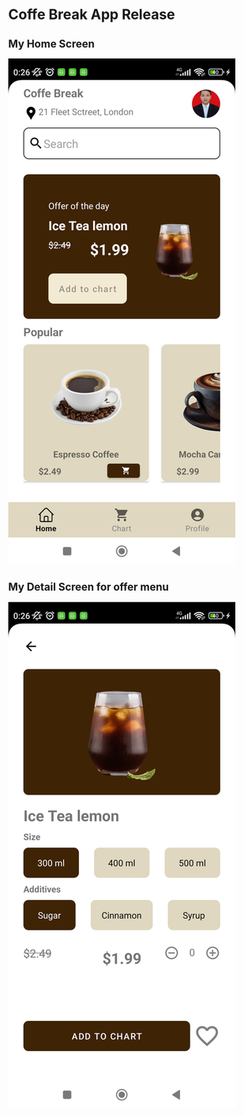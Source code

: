 # Coffe Break App Release

## My Home Screen
![Home Screen](https://github.com/Lamz16/Coffee_Break/blob/master/images/home.jpg) <br>

## My Detail Screen for offer menu
![Home Screen](https://github.com/Lamz16/Coffee_Break/blob/master/images/detail.jpg)